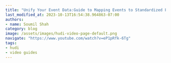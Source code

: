 ```yaml
---
title: "Unify Your Event Data:Guide to Mapping Events to Standardized Format with Incremental ETL using Hudi"
last_modified_at: 2023-10-13T16:54:38.964863-07:00
authors:
- name: Soumil Shah
category: blog
image: /assets/images/hudi-video-page-default.png
navigate: "https://www.youtube.com/watch?v=eP1pRfk-6Tg"
tags:
- hudi
- video guides
---
```

